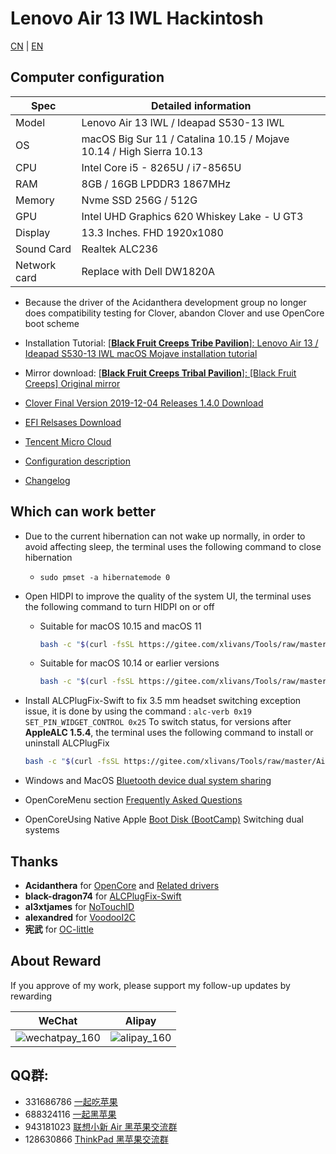 # Lenovo Air 13 IWL Hackintosh

[CN](ReadMe.md) | [EN](ReadMe-En.md) 

## Computer configuration
| Spec           | Detailed information                                                |
| -------------- | ------------------------------------------------------------------- |
| Model          |  Lenovo Air 13 IWL / Ideapad S530-13 IWL                            |
| OS             | macOS Big Sur 11 / Catalina 10.15 / Mojave 10.14 / High Sierra 10.13 |
| CPU            | Intel Core i5 - 8265U / i7-8565U                                    |
| RAM            | 8GB / 16GB LPDDR3 1867MHz                                           |
| Memory         | Nvme SSD 256G / 512G                                         |
| GPU            | Intel UHD Graphics 620 Whiskey Lake - U GT3                  |
| Display        | 13.3 Inches. FHD 1920x1080                                      |
| Sound Card     | Realtek ALC236                                               |
| Network card   | Replace with Dell DW1820A                                          |
- Because the driver of the Acidanthera development group no longer does compatibility testing for Clover, abandon Clover and use OpenCore boot scheme

- Installation Tutorial: [[**Black Fruit Creeps Tribe Pavilion**]: Lenovo Air 13 / Ideapad S530-13 IWL macOS Mojave installation tutorial](https://blog.daliansky.net/Lenovo-Xiaoxin-Air-13-macOS-Mojave-installation-tutorial.html)
- Mirror download: [[**Black Fruit Creeps Tribal Pavilion**]: [Black Fruit Creeps] Original mirror](https://blog.daliansky.net/categories/下载/镜像/)
- [Clover Final Version 2019-12-04 Releases 1.4.0 Download](https://github.com/daliansky/Lenovo-Air13-IWL-Hackintosh/releases/tag/1.4.0)
- [EFI Relsases Download](https://github.com/daliansky/Lenovo-Air13-IWL-Hackintosh/releases)
- [Tencent Micro Cloud](https://share.weiyun.com/5yMO9jB)
- [Configuration description](Advanced/ReadMe.md)
- [Changelog](Changelog.md)
## Which can work better
- Due to the current hibernation can not wake up normally, in order to avoid affecting sleep, the terminal uses the following command to close hibernation
  
  - `sudo pmset -a hibernatemode 0`
- Open HIDPI to improve the quality of the system UI, the terminal uses the following command to turn HIDPI on or off
  - Suitable for macOS 10.15 and macOS 11
    ```bash
    bash -c "$(curl -fsSL https://gitee.com/xlivans/Tools/raw/master/Air13IWL-HiDPI.sh)"
    ```
  - Suitable for macOS 10.14 or earlier versions
    ```bash
    bash -c "$(curl -fsSL https://gitee.com/xlivans/Tools/raw/master/hidpi-zh.sh)"
    ```
- Install ALCPlugFix-Swift to fix 3.5 mm headset switching exception issue, it is done by using the command : `alc-verb 0x19 SET_PIN_WIDGET_CONTROL 0x25` To switch status, for versions after **AppleALC 1.5.4**, the terminal uses the following command to install or uninstall ALCPlugFix
  ```bash
  bash -c "$(curl -fsSL https://gitee.com/xlivans/Tools/raw/master/Air13IWL-ALCPlugFix.sh)"
  ```
- Windows and MacOS [Bluetooth device dual system sharing](Advanced/Bluetooth.md)
- OpenCoreMenu section [Frequently Asked Questions](Advanced/OCMenu.md)
- OpenCoreUsing Native Apple [Boot Disk (BootCamp)](Advanced/BootCamp.md) Switching dual systems
## Thanks
- **Acidanthera** for [OpenCore](https://github.com/acidanthera/OpenCorePkg) and [Related drivers](https://github.com/acidanthera)
- **black-dragon74** for [ALCPlugFix-Swift](https://github.com/black-dragon74/ALCPlugFix-Swift)
- **al3xtjames** for [NoTouchID](https://github.com/al3xtjames/NoTouchID)
- **alexandred** for [VoodooI2C](https://github.com/VoodooI2C/VoodooI2C/)
- **宪武** for [OC-little](https://github.com/daliansky/OC-little)
## About Reward
If you approve of my work, please support my follow-up updates by rewarding

| WeChat                                                      | Alipay                                               |
| ---------------------------------------------------------- | ---------------------------------------------------- |
| ![wechatpay_160](http://7.daliansky.net/wechatpay_160.jpg) | ![alipay_160](http://7.daliansky.net/alipay_160.jpg) |
## QQ群:
- 331686786  [一起吃苹果](http://shang.qq.com/wpa/qunwpa?idkey=db511a29e856f37cbb871108ffa77a6e79dde47e491b8f2c8d8fe4d3c310de91)
- 688324116 [一起黑苹果](https://shang.qq.com/wpa/qunwpa?idkey=6bf69a6f4b983dce94ab42e439f02195dfd19a1601522c10ad41f4df97e0da82)
- 943181023 [联想小新 Air 黑苹果交流群](https://shang.qq.com/wpa/qunwpa?idkey=fb772a7e01436d43e1d856a099549551952bb08161ced4a8fc08b4e75e7ab438) 
- 128630866 [ThinkPad 黑苹果交流群](https://jq.qq.com/?_wv=1027&k=5aKxc6n)
